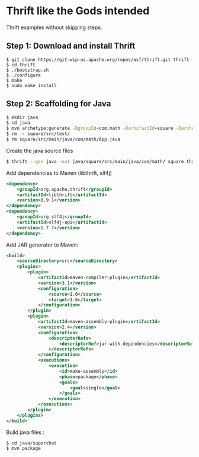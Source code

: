 Thrift like the Gods intended
==================

Thrift examples without skipping steps.

Step 1: Download and install Thrift
---

```
$ git clone https://git-wip-us.apache.org/repos/asf/thrift.git thrift
$ cd thrift
$ ./bootstrap.sh
$ ./configure
$ make
$ sudo make install
```

Step 2: Scaffolding for Java
---

```bash
$ mkdir java
$ cd java
$ mvn archetype:generate -DgroupId=com.math -DartifactId=square -DarchetypeArtifactId=maven-archetype-quickstart -DinteractiveMode=false
$ rm -r square/src/test/
$ rm square/src/main/java/com/math/App.java
```
Create the java source files
```bash
$ thrift --gen java -out java/square/src/main/java/com/math/ square.thrift
```
Add dependencies to Maven (libthrift, slf4j) 
```xml
<dependency>
	<groupId>org.apache.thrift</groupId>
	<artifactId>libthrift</artifactId>
	<version>0.9.1</version>
</dependency>
<dependency>
	<groupId>org.slf4j</groupId>
	<artifactId>slf4j-api</artifactId>
	<version>1.7.7</version>
</dependency>
```
Add JAR generator to Maven:
```xml
<build>
	<sourceDirectory>src</sourceDirectory>
	<plugins>
		<plugin>
			<artifactId>maven-compiler-plugin</artifactId>
			<version>3.1</version>
			<configuration>
				<source>1.6</source>
				<target>1.6</target>
			</configuration>
		</plugin>
		<plugin>
			<artifactId>maven-assembly-plugin</artifactId>
			<version>2.4</version>
			<configuration>
				<descriptorRefs>
					<descriptorRef>jar-with-dependencies</descriptorRef>
				</descriptorRefs>
			</configuration>
			<executions>
				<execution>
					<id>make-assembly</id>
					<phase>package</phase>
					<goals>
						<goal>single</goal>
					</goals>
				</execution>
			</executions>
		</plugin>
	</plugins>
</build>
```

Build java files :
```
$ cd java/superchat
$ mvn package
```